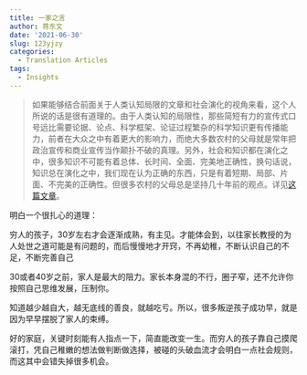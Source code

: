 ```yaml
---
title: 一家之言
author: 蒋东文
date: '2021-06-30'
slug: 123yjzy
categories:
  - Translation Articles
tags:
  - Insights
---
```



> 如果能够结合前面关于人类认知局限的文章和社会演化的视角来看，这个人所说的话是很有道理的。由于人类认知的局限性，那些简短有力的宣传式口号远比需要论据、论点、科学框架、论证过程繁杂的科学知识更有传播能力，前者在大众之中有着更大的影响力，而绝大多数农村的父母就是常年把政治宣传和商业宣传当作颠扑不破的真理。另外，社会和知识都在演化之中，很多知识不可能有着总体、长时间、全面、完美地正确性，换句话说，知识总在演化之中，我们现在认为正确的东西，只是有着短期、局部、片面、不完美的正确性。但很多农村的父母总是坚持几十年前的观点。详见[这篇文章](https://guanghuamao.netlify.app/2021/06/27/kzqj/)。



明白一个很扎心的道理：

穷人的孩子，30岁左右才会逐渐成熟，有主见。才能体会到，以往家长教授的为人处世之道可能是有问题的，而后慢慢地才开窍，不再幼稚，不断认识自己的不足，不断完善自己

30或者40岁之前，家人是最大的阻力。家长本身混的不行，圈子窄，还不允许你按照自己思维发展，压制你。

知道越少越自大，越无底线的善良，就越吃亏。所以，很多叛逆孩子成功早，就是因为早早摆脱了家人的束缚。

好的家庭，关键时刻能有人指点一下，简直能改变一生。而穷人的孩子靠自己摸爬滚打，凭自己稚嫩的想法做判断做选择，被碰的头破血流才会明白一点社会规则，而这其中会错失掉很多机会。